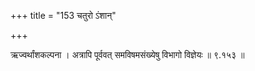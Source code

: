 +++
title = "153 चतुरो ऽंशान्"

+++

ऋज्वर्थांशकल्पना । अत्रापि पूर्ववत् समविषमसंख्येषु विभागो विज्ञेयः ॥ ९.१५३ ॥